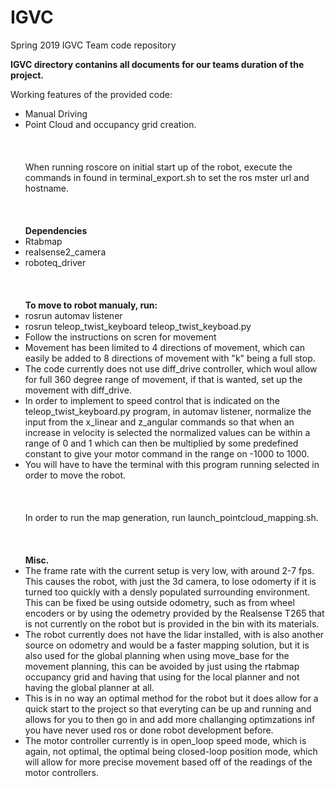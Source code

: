 # IGVC
Spring 2019 IGVC Team code repository

**IGVC directory contanins all documents for our teams duration of the project.**

Working features of the provided code:
  * Manual Driving
  * Point Cloud and occupancy grid creation.
<br/><br/>
<br/><br/>
When running roscore on initial start up of the robot, execute the commands in found in terminal_export.sh
to set the ros mster url and hostname.
<br/><br/>
<br/><br/>
**Dependencies**
 * Rtabmap
 * realsense2_camera
 * roboteq_driver
<br/><br/>
<br/><br/>
**To move to robot manualy, run:**
 * rosrun automav listener
 * rosrun teleop_twist_keyboard teleop_twist_keyboad.py
  * Follow the instructions on scren for movement
   * Movement has been limited to 4 directions of movement, which can easily be added to 8 directions of movement with "k" being a full stop.
   * The code currently does not use diff_drive controller, which woul allow for full 360 degree range of movement, if that is wanted, set up the movement with diff_drive.
   * In order to implement to speed control that is indicated on the teleop_twist_keyboard.py program, in automav listener, normalize the input from the x_linear and z_angular commands so that when an increase in velocity is selected the normalized values can be within a range of 0 and 1 which can then be multiplied by some predefined constant to give your motor command in the range on -1000 to 1000.
   * You will have to have the terminal with this program running selected in order to move the robot.
<br/><br/>
<br/><br/>
In order to run the map generation, run launch_pointcloud_mapping.sh.
<br/><br/>
<br/><br/>
**Misc.**
 * The frame rate with the current setup is very low, with around 2-7 fps. This causes the robot, with just the 3d camera, to lose odomerty if it is turned too quickly with a densly populated surrounding environment. This can be fixed be using outside odometry, such as from wheel encoders or by using the odemetry provided by the Realsense T265 that is not currently on the robot but is provided in the bin with its materials.
 * The robot currently does not have the lidar installed, with is also another source on odometry and would be a faster mapping solution, but it is also used for the global planning when using move_base for the movement planning, this can be avoided by just using the rtabmap occupancy grid and having that using for the local planner and not having the global planner at all.
  * This is in no way an optimal method for the robot but it does allow for a quick start to the project so that everyting can be up and running and allows for you to then go in and add more challanging optimzations inf you have never used ros or done robot development before.
 * The motor controller currently is in open_loop speed mode, which is again, not optimal, the optimal being closed-loop position mode, which will allow for more precise movement based off of the readings of the motor controllers.
